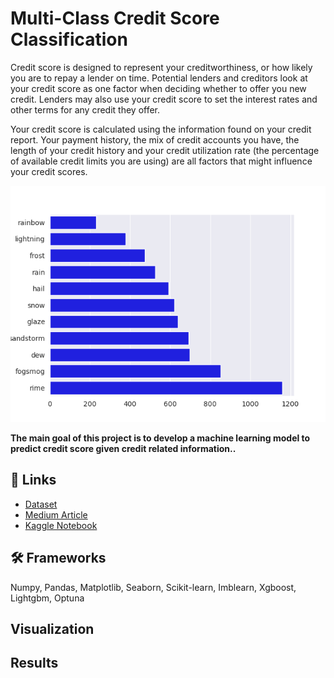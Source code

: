 

# Multi-Class Credit Score Classification

Credit score is designed to represent your creditworthiness, or how likely you are to repay a lender on time. Potential lenders and creditors look at your credit score as one factor when deciding whether to offer you new credit. Lenders may also use your credit score to set the interest rates and other terms for any credit they offer.

Your credit score is calculated using the information found on your credit report. Your payment history, the mix of credit accounts you have, the length of your credit history and your credit utilization rate (the percentage of available credit limits you are using) are all factors that might influence your credit scores.

![](https://github.com/sudhanshu2198/Computer-Vision-using-Pytorch/blob/main/images/2.png)


**The main goal of this project is to develop a machine learning model to predict credit score given credit related information..**

## 🔗 Links

- [Dataset](https://www.kaggle.com/datasets/parisrohan/credit-score-classification)
- [Medium Article](https://medium.com/@sudhanshurastogi/credit-score-classification-problem-5dbe1cb3636f)
- [Kaggle Notebook](https://www.kaggle.com/code/sudhanshu2198/multi-class-credit-score-classification/notebook)

## 🛠 Frameworks
Numpy, Pandas, Matplotlib, Seaborn, Scikit-learn, Imblearn, Xgboost, Lightgbm, Optuna

## Visualization


## Results






